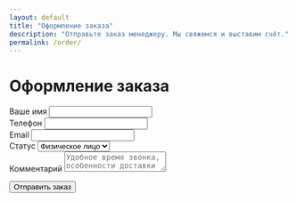 ```yaml
---
layout: default
title: "Оформление заказа"
description: "Отправьте заказ менеджеру. Мы свяжемся и выставим счёт."
permalink: /order/
---
```


<h1>Оформление заказа</h1>

<form id="order-form" method="POST" action="https://formspree.io/f/{{ site.formspree_form_id | strip }}">
  <div class="mb-3">
    <label class="form-label">Ваше имя</label>
    <input class="form-control" type="text" name="name" required>
  </div>

  <div class="mb-3">
    <label class="form-label">Телефон</label>
    <input class="form-control" type="tel" name="phone" required>
  </div>

  <div class="mb-3">
    <label class="form-label">Email</label>
    <input class="form-control" type="email" name="email" required>
  </div>

  <div class="mb-3">
    <label class="form-label">Статус</label>
    <select class="form-select" name="customer_type" required>
      <option value="fiz">Физическое лицо</option>
      <option value="ip">ИП</option>
      <option value="ooo">ООО</option>
    </select>
  </div>

  <!-- JSON корзины -->
  <input type="hidden" name="cart_json" id="cart_json">

  <!-- редирект на страницу спасибо -->
  <input type="hidden" name="_redirect" value="{{ site.url }}{{ site.thankyou_url | default: '/spasibo/' }}">

  <div class="mb-3">
    <label class="form-label">Комментарий</label>
    <textarea class="form-control" name="comment" placeholder="Удобное время звонка, особенности доставки и т.д."></textarea>
  </div>

  <button type="submit" class="btn btn-gradient">Отправить заказ</button>
</form>

<script>
document.addEventListener('DOMContentLoaded', () => {
  // Проброс корзины
  const cart = JSON.parse(localStorage.getItem('cart') || '[]');
  document.getElementById('cart_json').value = JSON.stringify(cart);

  // Надёжный редирект после успешной отправки
  const form = document.getElementById('order-form');
  form.addEventListener('submit', async (e) => {
    e.preventDefault();
    const redirectTo = "{{ site.url }}{{ site.thankyou_url | default: '/spasibo/' }}";
    try {
      const res = await fetch(form.action, {
        method: 'POST',
        headers: { 'Accept': 'application/json' },
        body: new FormData(form)
      });
      if (res.ok) {
        window.location.href = redirectTo;
      } else {
        window.location.href = 'https://formspree.io/thanks';
      }
    } catch(err) {
      window.location.href = 'https://formspree.io/thanks';
    }
  });
});
</script>
